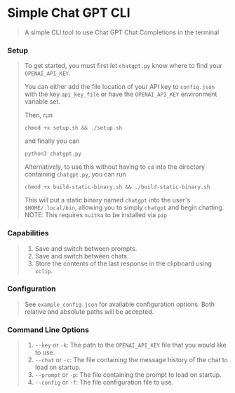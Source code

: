 # Simple Chat GPT CLI
> A simple CLI tool to use Chat GPT Chat Completions in the terminal

### Setup
> To get started, you must first let `chatgpt.py` know where to find your `OPENAI_API_KEY`. 
>
> You can either add the file location of your API key to `config.json` with the key `api_key_file`
> or have the `OPENAI_API_KEY` environment variable set. 
>
> Then, run
> ```
> chmod +x setup.sh && ./setup.sh
> ``````
> and finally you can
> ```
> python3 chatgpt.py
> ``````
>
> Alternatively, to use this without having to `cd` into the directory containing `chatgpt.py`,
> you can run
> ```
> chmod +x build-static-binary.sh && ./build-static-binary.sh
> ``````
> This will put a static binary named `chatgpt` into the user's `$HOME/.local/bin`, allowing
> you to simply `chatgpt` and begin chatting.
> NOTE: This requires `nuitka` to be installed via `pip`

### Capabilities
> 1. Save and switch between prompts.
> 2. Save and switch between chats.
> 3. Store the contents of the last response in the clipboard using `xclip`.

### Configuration
> See `example_config.json` for available configuration options.
> Both relative and absolute paths will be accepted.

### Command Line Options
> 1. `--key` or `-k`: The path to the `OPENAI_API_KEY` file that you would like to use.
> 2. `--chat` or `-c`: The file containing the message history of the chat to load on startup.
> 3. `--prompt` or `-p`: The file containing the prompt to load on startup.
> 4. `--config` or `-f`: The file configuration file to use.

